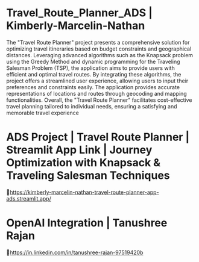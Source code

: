 # Travel_Route_Planner_ADS | Kimberly-Marcelin-Nathan

The "Travel Route Planner" project presents a comprehensive solution for optimizing travel itineraries based on budget constraints and geographical distances. 
Leveraging advanced algorithms such as the Knapsack problem using the Greedy Method and dynamic programming for the Traveling Salesman Problem (TSP), 
the application aims to provide users with efficient and optimal travel routes. By integrating these algorithms, the project offers a streamlined user experience, 
allowing users to input their preferences and constraints easily. The application provides accurate representations of locations and routes through geocoding and mapping functionalities. 
Overall, the "Travel Route Planner" facilitates cost-effective travel planning tailored to individual needs, ensuring a satisfying and memorable travel experience

# ADS Project | Travel Route Planner | Streamlit App Link | Journey Optimization with Knapsack & Traveling Salesman Techniques

🔗https://kimberly-marcelin-nathan-travel-route-planner-app-ads.streamlit.app/

# OpenAI Integration | Tanushree Rajan

🔗https://in.linkedin.com/in/tanushree-rajan-97519420b
